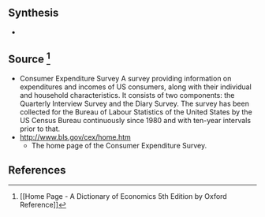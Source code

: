 ## Synthesis
- 
## Source [^1]
- Consumer Expenditure Survey A survey providing information on expenditures and incomes of US consumers, along with their individual and household characteristics. It consists of two components: the Quarterly Interview Survey and the Diary Survey. The survey has been collected for the Bureau of Labour Statistics of the United States by the US Census Bureau continuously since 1980 and with ten-year intervals prior to that.
- http://www.bls.gov/cex/home.htm
	- The home page of the Consumer Expenditure Survey.
## References

[^1]: [[Home Page - A Dictionary of Economics 5th Edition by Oxford Reference]]